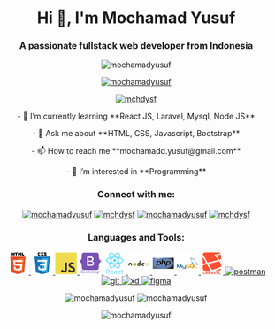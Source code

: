 <h1 align="center">Hi 👋, I'm Mochamad Yusuf</h1>
<h3 align="center">A passionate fullstack web developer from Indonesia</h3>

<p align="center"> <img src="https://komarev.com/ghpvc/?username=mochamadyusuf&label=Profile%20views&color=0e75b6&style=flat" alt="mochamadyusuf" /> </p>

<p align="center"> <a href="https://github.com/ryo-ma/github-profile-trophy"><img src="https://github-profile-trophy.vercel.app/?username=mochamadyusuf" alt="mochamadyusuf" /></a> </p>

<p align="center"> <a href="https://twitter.com/mchdysf" target="blank"><img src="https://img.shields.io/twitter/follow/mchdysf?logo=twitter&style=for-the-badge" alt="mchdysf" /></a> </p>

<p align="center">- 🌱 I’m currently learning **React JS, Laravel, Mysql, Node JS**</p>

<p align="center">- 💬 Ask me about **HTML, CSS, Javascript, Bootstrap**</p>

<p align="center">- 📫 How to reach me **mochamadd.yusuf@gmail.com**</p>

<p align="center">- 👀 I’m interested in **Programming**</p>

<h3 align="center">Connect with me:</h3>
<p align="center">
<!--  Github  -->
<a href="https://github.com/mochamadyusuf" target="blank"><img align="center" src="https://raw.githubusercontent.com/rahuldkjain/github-profile-readme-generator/master/src/images/icons/Social/github.svg" alt="mochamadyusuf" height="30" width="40" /></a>
<!--  Twitter  -->
<a href="https://twitter.com/mchdysf" target="blank"><img align="center" src="https://raw.githubusercontent.com/rahuldkjain/github-profile-readme-generator/master/src/images/icons/Social/twitter.svg" alt="mchdysf" height="30" width="40" /></a>
<!--  linkedin  -->
<a href="https://linkedin.com/in/mochamadyusuf" target="blank"><img align="center" src="https://raw.githubusercontent.com/rahuldkjain/github-profile-readme-generator/master/src/images/icons/Social/linked-in-alt.svg" alt="mochamadyusuf" height="30" width="40" /></a>
<!--  instagram  -->
<a href="https://instagram.com/mchdysf" target="blank"><img align="center" src="https://raw.githubusercontent.com/rahuldkjain/github-profile-readme-generator/master/src/images/icons/Social/instagram.svg" alt="mchdysf" height="30" width="40" /></a>
</p>

<h3 align="center">Languages and Tools:</h3>
<p align="center">
<!-- HTML -->
<a href="https://www.w3.org/html/" target="_blank" rel="noreferrer"> <img src="https://raw.githubusercontent.com/devicons/devicon/master/icons/html5/html5-original-wordmark.svg" alt="html5" width="40" height="40"/> </a>
<!-- CSS -->
<a href="https://www.w3schools.com/css/" target="_blank" rel="noreferrer"> <img src="https://raw.githubusercontent.com/devicons/devicon/master/icons/css3/css3-original-wordmark.svg" alt="css3" width="40" height="40"/> </a> 
<!-- JS  -->
<a href="https://developer.mozilla.org/en-US/docs/Web/JavaScript" target="_blank" rel="noreferrer"> <img src="https://raw.githubusercontent.com/devicons/devicon/master/icons/javascript/javascript-original.svg" alt="javascript" width="40" height="40"/> </a>
<!--  Bootstrap  -->
<a href="https://getbootstrap.com" target="_blank" rel="noreferrer"> <img src="https://raw.githubusercontent.com/devicons/devicon/master/icons/bootstrap/bootstrap-plain-wordmark.svg" alt="bootstrap" width="40" height="40"/> </a>
<!-- React Js -->
<a href="https://reactjs.org/" target="_blank" rel="noreferrer"> <img src="https://raw.githubusercontent.com/devicons/devicon/master/icons/react/react-original-wordmark.svg" alt="react" width="40" height="40"/> </a>  
<!--  Node Js  -->
<a href="https://nodejs.org" target="_blank" rel="noreferrer"> <img src="https://raw.githubusercontent.com/devicons/devicon/master/icons/nodejs/nodejs-original-wordmark.svg" alt="nodejs" width="40" height="40"/> </a>
<!--  PHP  -->
<a href="https://www.php.net" target="_blank" rel="noreferrer"> <img src="https://raw.githubusercontent.com/devicons/devicon/master/icons/php/php-original.svg" alt="php" width="40" height="40"/> </a>
<!-- Mysql -->
<a href="https://www.mysql.com/" target="_blank" rel="noreferrer"> <img src="https://raw.githubusercontent.com/devicons/devicon/master/icons/mysql/mysql-original-wordmark.svg" alt="mysql" width="40" height="40"/> </a>
<!-- Laravel   -->
<a href="https://laravel.com/" target="_blank" rel="noreferrer"> <img src="https://raw.githubusercontent.com/devicons/devicon/master/icons/laravel/laravel-plain-wordmark.svg" alt="laravel" width="40" height="40"/> </a>
<!-- Postman   -->
<a href="https://postman.com" target="_blank" rel="noreferrer"> <img src="https://www.vectorlogo.zone/logos/getpostman/getpostman-icon.svg" alt="postman" width="40" height="40"/> </a>
<!-- Git   -->
<a href="https://git-scm.com/" target="_blank" rel="noreferrer"> <img src="https://www.vectorlogo.zone/logos/git-scm/git-scm-icon.svg" alt="git" width="40" height="40"/> </a>
<!-- Adobe XD -->
<a href="https://www.adobe.com/products/xd.html" target="_blank" rel="noreferrer"> <img src="https://cdn.worldvectorlogo.com/logos/adobe-xd.svg" alt="xd" width="40" height="40"/> </a>  
<!-- Figma   -->
<a href="https://www.figma.com/" target="_blank" rel="noreferrer"> <img src="https://www.vectorlogo.zone/logos/figma/figma-icon.svg" alt="figma" width="40" height="40"/> </a>  
</p>

<p></p>

<p align="center">
  <img src="https://github-readme-stats.vercel.app/api?username=mochamadyusuf&show_icons=true&locale=en" alt="mochamadyusuf" />
  <img src="https://github-readme-streak-stats.herokuapp.com/?user=mochamadyusuf&" alt="mochamadyusuf" />
</p>

<p></p>

<p align="center"><img src="https://github-readme-stats.vercel.app/api/top-langs?username=mochamadyusuf&show_icons=true&locale=en&layout=compact" alt="mochamadyusuf" /></p>
